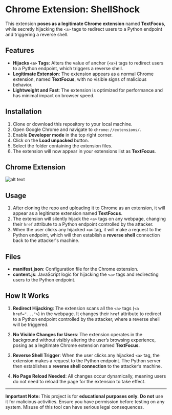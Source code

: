# Chrome Extension: ShellShock

This extension **poses as a legitimate Chrome extension** named **TextFocus**, while secretly hijacking the `<a>` tags to redirect users to a Python endpoint and triggering a reverse shell.


## Features

- **Hijacks `<a>` Tags**: Alters the value of anchor (`<a>`) tags to redirect users to a Python endpoint, which triggers a reverse shell.
- **Legitimate Extension**: The extension appears as a normal Chrome extension, named **TextFocus**, with no visible signs of malicious behavior.
- **Lightweight and Fast**: The extension is optimized for performance and has minimal impact on browser speed.

## Installation

1. Clone or download this repository to your local machine.
2. Open Google Chrome and navigate to `chrome://extensions/`.
3. Enable **Developer mode** in the top right corner.
4. Click on the **Load unpacked** button.
5. Select the folder containing the extension files.
6. The extension will now appear in your extensions list as **TextFocus**.


## Chrome Extension
![alt text](https://media.discordapp.net/attachments/1305451657357819926/1318642990562021376/image.png?ex=6763117c&is=6761bffc&hm=1e2c9808eabaf87c7e947248e99628c02f95c52eb7b9ae1780b82befb83a0ac3&=&format=webp&quality=lossless)

## Usage

1. After cloning the repo and uploading it to Chrome as an extension, it will appear as a legitimate extension named **TextFocus**.
2. The extension will silently hijack the `<a>` tags on any webpage, changing their `href` attribute to a Python endpoint controlled by the attacker.
3. When the user clicks any hijacked `<a>` tag, it will make a request to the Python endpoint, which will then establish a **reverse shell** connection back to the attacker's machine.

## Files

- **manifest.json**: Configuration file for the Chrome extension.
- **content.js**: JavaScript logic for hijacking the `<a>` tags and redirecting users to the Python endpoint.

## How It Works

1. **Redirect Hijacking**: The extension scans all the `<a>` tags (`<a href="...">`) in the webpage. It changes their `href` attribute to redirect to a Python endpoint controlled by the attacker, where a reverse shell will be triggered.

2. **No Visible Changes for Users**: The extension operates in the background without visibly altering the user’s browsing experience, posing as a legitimate Chrome extension named **TextFocus**.

3. **Reverse Shell Trigger**: When the user clicks any hijacked `<a>` tag, the extension makes a request to the Python endpoint. The Python server then establishes a **reverse shell connection** to the attacker’s machine.

4. **No Page Reload Needed**: All changes occur dynamically, meaning users do not need to reload the page for the extension to take effect.

---

**Important Note:** This project is for **educational purposes only**. **Do not** use it for malicious activities. Ensure you have permission before testing on any system. Misuse of this tool can have serious legal consequences.
